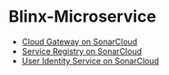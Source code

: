 # Blinx-Microservice

- [Cloud Gateway on SonarCloud](https://sonarcloud.io/summary/overall?id=test_blinx_cloud_gateway)
- [Service Registry on SonarCloud](https://sonarcloud.io/summary/overall?id=test_blinx_service_registry)
- [User Identity Service on SonarCloud](https://sonarcloud.io/summary/overall?id=test_blinx_user_identity_service)
